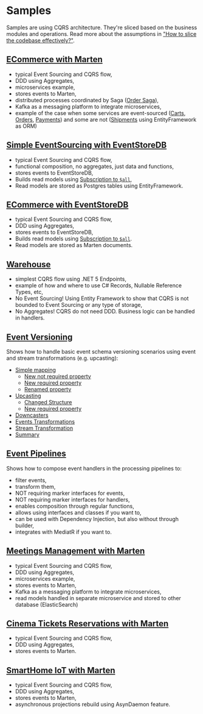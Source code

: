 
# Samples

Samples are using CQRS architecture. They're sliced based on the business modules and operations. Read more about the assumptions in ["How to slice the codebase effectively?"](https://event-driven.io/en/how_to_slice_the_codebase_effectively/?utm_source=event_sourcing_net).

## [ECommerce with Marten](./ECommerce)
- typical Event Sourcing and CQRS flow,
- DDD using Aggregates,
- microservices example,
- stores events to Marten,
- distributed processes coordinated by Saga ([Order Saga](./ECommerce/Orders/Orders/Orders/OrderSaga.cs)),
- Kafka as a messaging platform to integrate microservices,
- example of the case when some services are event-sourced ([Carts](./ECommerce/Carts), [Orders](./ECommerce/Orders), [Payments](./ECommerce/Payments)) and some are not ([Shipments](./ECommerce/Shipments) using EntityFramework as ORM)

## [Simple EventSourcing with EventStoreDB](./EventStoreDB/Simple)
- typical Event Sourcing and CQRS flow,
- functional composition, no aggregates, just data and functions,
- stores events to  EventStoreDB,
- Builds read models using [Subscription to `$all`](https://developers.eventstore.com/clients/grpc/subscribing-to-streams/#subscribing-to-all),
- Read models are stored as Postgres tables using EntityFramework.

## [ECommerce with EventStoreDB](./EventStoreDB/ECommerce) 
- typical Event Sourcing and CQRS flow,
- DDD using Aggregates,
- stores events to  EventStoreDB,
- Builds read models using [Subscription to `$all`](https://developers.eventstore.com/clients/grpc/subscribing-to-streams/#subscribing-to-all).
- Read models are stored as Marten documents.

## [Warehouse](./Warehouse)
- simplest CQRS flow using .NET 5 Endpoints,
- example of how and where to use C# Records, Nullable Reference Types, etc,
- No Event Sourcing! Using Entity Framework to show that CQRS is not bounded to Event Sourcing or any type of storage,
- No Aggregates! CQRS do not need DDD. Business logic can be handled in handlers.

## [Event Versioning](./EventVersioning)
Shows how to handle basic event schema versioning scenarios using event and stream transformations (e.g. upcasting):
- [Simple mapping](./EventsVersioning/#simple-mapping)
  - [New not required property](./EventsVersioning/#new-not-required-property)
  - [New required property](./EventsVersioning/#new-required-property)
  - [Renamed property](./EventsVersioning/#renamed-property)
- [Upcasting](./EventsVersioning/#upcasting)
  - [Changed Structure](./EventsVersioning/#changed-structure)
  - [New required property](./EventsVersioning/#new-required-property-1)
- [Downcasters](./EventsVersioning/#downcasters)
- [Events Transformations](./EventsVersioning/#events-transformations)
- [Stream Transformation](./EventsVersioning/#stream-transformation)
- [Summary](./EventsVersioning/#summary)

## [Event Pipelines](./EventPipelines)
Shows how to compose event handlers in the processing pipelines to:
- filter events,
- transform them,
- NOT requiring marker interfaces for events,
- NOT requiring marker interfaces for handlers,
- enables composition through regular functions,
- allows using interfaces and classes if you want to,
- can be used with Dependency Injection, but also without through builder,
- integrates with MediatR if you want to.

## [Meetings Management with Marten](./MeetingsManagement/)
- typical Event Sourcing and CQRS flow,
- DDD using Aggregates,
- microservices example,
- stores events to Marten,
- Kafka as a messaging platform to integrate microservices,
- read models handled in separate microservice and stored to other database (ElasticSearch)

## [Cinema Tickets Reservations with Marten](./Tickets/)
- typical Event Sourcing and CQRS flow,
- DDD using Aggregates,
- stores events to Marten.

## [SmartHome IoT with Marten](./AsyncProjections/)
- typical Event Sourcing and CQRS flow,
- DDD using Aggregates,
- stores events to Marten,
- asynchronous projections rebuild using AsynDaemon feature.

